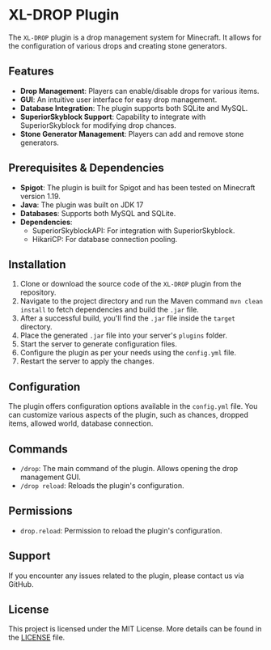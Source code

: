 # XL-DROP Plugin

The `XL-DROP` plugin is a drop management system for Minecraft. It allows for the configuration of various drops and creating stone generators.

## Features

- **Drop Management**: Players can enable/disable drops for various items.
- **GUI**: An intuitive user interface for easy drop management.
- **Database Integration**: The plugin supports both SQLite and MySQL.
- **SuperiorSkyblock Support**: Capability to integrate with SuperiorSkyblock for modifying drop chances.
- **Stone Generator Management**: Players can add and remove stone generators.

## Prerequisites & Dependencies

- **Spigot**: The plugin is built for Spigot and has been tested on Minecraft version 1.19.
- **Java**: The plugin was built on JDK 17
- **Databases**: Supports both MySQL and SQLite.
- **Dependencies**: 
  - SuperiorSkyblockAPI: For integration with SuperiorSkyblock.
  - HikariCP: For database connection pooling.

## Installation

1. Clone or download the source code of the `XL-DROP` plugin from the repository.
2. Navigate to the project directory and run the Maven command `mvn clean install` to fetch dependencies and build the `.jar` file.
3. After a successful build, you'll find the `.jar` file inside the `target` directory.
4. Place the generated `.jar` file into your server's `plugins` folder.
5. Start the server to generate configuration files.
6. Configure the plugin as per your needs using the `config.yml` file.
7. Restart the server to apply the changes.

## Configuration

The plugin offers configuration options available in the `config.yml` file. You can customize various aspects of the plugin, such as chances, dropped items, allowed world, database connection.

## Commands

- `/drop`: The main command of the plugin. Allows opening the drop management GUI.
- `/drop reload`: Reloads the plugin's configuration.

## Permissions

- `drop.reload`: Permission to reload the plugin's configuration.

## Support

If you encounter any issues related to the plugin, please contact us via GitHub.

## License

This project is licensed under the MIT License. More details can be found in the [LICENSE](LICENSE) file.

